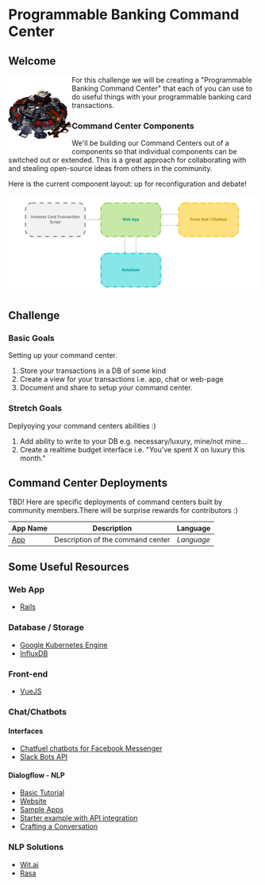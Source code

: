 # Programmable Banking Command Center

##  Welcome
<img src = "/images/starcraft_command_center.gif" align="left">

For this challenge we will be creating a "Programmable Banking Command Center" that each of you can use to do useful things with your programmable banking card transactions.

### Command Center Components

We'll be building our Command Centers out of a components so that individual components can be switched out or extended. This is a great approach for collaborating with and stealing open-source ideas from others in the community.

Here is the current component layout: up for reconfiguration and debate!

<img src = " images/command_center_components.jpg">

## Challenge

### Basic Goals
Setting up your command center.

1. Store your transactions in a DB of some kind
2. Create a view for your transactions i.e. app, chat or web-page
3. Document and share to setup *your* command center.

### Stretch Goals
Deplyoying your command centers abilities :)

1. Add ability to write to your DB e.g. necessary/luxury, mine/not mine...
2. Create a realtime budget interface i.e. "You've spent X on luxury this month."

## Command Center Deployments
TBD! Here are specific deployments of command centers built by community members.There will be surprise rewards for contributors :)

| App Name      |Description    |Language|
| ------------- |-------------| -----|
| [App](link)| Description of the command center | *Language* |

## Some Useful Resources

### Web App
- [Rails](https://rubyonrails.org/)

### Database / Storage

- [Google Kubernetes Engine](https://cloud.google.com/kubernetes-engine)
- [InfluxDB](https://www.influxdata.com/)

### Front-end
- [VueJS](https://vuejs.org/)

### Chat/Chatbots

#### Interfaces

- [Chatfuel chatbots for Facebook Messenger](https://chatfuel.com/)
- [Slack Bots API](https://api.slack.com/bot-users)

#### Dialogflow - NLP

- [Basic Tutorial](https://developers.google.com/actions/dialogflow/first-app) 
- [Website](https://dialogflow.com/) 
- [Sample Apps](https://dialogflow.com/docs/examples/) 
- [Starter example with API integration](https://dialogflow.com/docs/getting-started/basic-fulfillment-conversation) 
- [Crafting a Conversation](https://developers.google.com/actions/design/walkthrough#write_dialogs)

### NLP Solutions
- [Wit.ai](https://wit.ai/) 
- [Rasa](http://rasa.com/) 